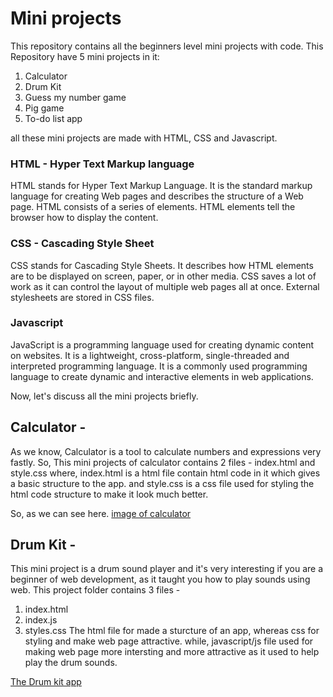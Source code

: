 # Mini projects
This repository contains all the beginners level mini projects with code.
This Repository have 5 mini projects in it:
1. Calculator
2. Drum Kit
3. Guess my number game
4. Pig game
5. To-do list app

all these mini projects are made with HTML, CSS and Javascript.

### HTML - Hyper Text Markup language
HTML stands for Hyper Text Markup Language. It is the standard markup language for creating Web pages and describes the structure of a Web page.
HTML consists of a series of elements. HTML elements tell the browser how to display the content.

### CSS - Cascading Style Sheet
CSS stands for Cascading Style Sheets. It describes how HTML elements are to be displayed on screen, paper, or in other media.
CSS saves a lot of work as it can control the layout of multiple web pages all at once.
External stylesheets are stored in CSS files.

### Javascript
JavaScript is a programming language used for creating dynamic content on websites. It is a lightweight, cross-platform, single-threaded and interpreted  programming language.
It is a commonly used programming language to create dynamic and interactive elements in web applications.


Now, let's discuss all the mini projects briefly.

## Calculator - 
As we know, Calculator is a tool to calculate numbers and expressions very fastly.
So, This mini projects of calculator contains 2 files - index.html and style.css
where, index.html is a html file contain html code in it which gives a basic structure to the app. 
and style.css is a css file used for styling the html code structure to make it look much better.

So, as we can see here.
[image of calculator](./calculator/calculator.png)

## Drum Kit -
This mini project is a drum sound player and it's very interesting if you are a beginner of web development, as it taught you how to play sounds using web. 
This project folder contains 3 files -
1. index.html
2. index.js
3. styles.css
The html file for made a sturcture of an app, whereas css for styling and make web page attractive.
while, javascript/js file used for making web page more intersting and more attractive as it used to help play the drum sounds.

[The Drum kit app](./drum/Drumkit.png)
